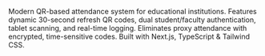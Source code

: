 Modern QR-based attendance system for educational institutions. Features dynamic 30-second refresh QR codes, dual student/faculty authentication, tablet scanning, and real-time logging. Eliminates proxy attendance with encrypted, time-sensitive codes. Built with Next.js, TypeScript & Tailwind CSS.
